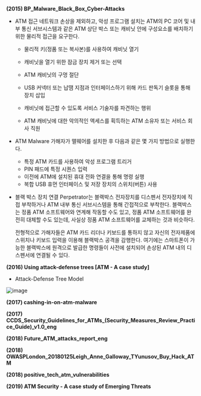 **(2015) BP_Malware_Black_Box_Cyber-Attacks**

- ATM 접근
  네트워크 손상을 제외하고, 악성 프로그램 설치는 ATM의 PC 코어 및 내부 통신 서브시스템과 같은 ATM 상단 박스 또는 캐비닛 안에 구성요소를 배치하기 위한 물리적 접근을 요구한다. 

  - 물리적 키(정품 또는 복사본)를 사용하여 캐비닛 열기

  - 캐비닛을 열기 위한 잠금 장치 제거 또는 선택

  - ATM 캐비닛의 구멍 절단

  - USB 커넥터 또는 납땜 지점과 인터페이스하기 위해 카드 판독기 슬롯을 통해 장치 삽입

  - 캐비닛에 접근할 수 있도록 서비스 기술자를 파견하는 행위

  - ATM 캐비닛에 대한 악의적인 액세스를 획득하는 ATM 소유자 또는 서비스 회사 직원

    

- ATM Malware
  가해자가 맬웨어를 설치한 후 다음과 같은 몇 가지 방법으로 실행한다.
  - 특정 ATM 카드를 사용하여 악성 프로그램 트리거
  - PIN 패드에 특정 시퀀스 입력
  - 이전에 ATM에 설치된 휴대 전화 연결을 통해 명령 실행
  - 복합 USB 휴먼 인터페이스 및 저장 장치의 스위치(버튼) 사용



- 블랙 박스 장치 연결
  Perpetrator는 블랙박스 전자장치를 디스펜서 전자장치에 직접 부착하거나 ATM 내부 통신 서브시스템을 통해 간접적으로 부착한다. 블랙박스는 정품 ATM 소프트웨어와 연계해 작동할 수도 있고, 정품 ATM 소프트웨어를 완전히 대체할 수도 있는데, 사실상 정품 ATM 소프트웨어를 교체하는 것과 비슷하다.

  전형적으로 가해자들은 ATM 카드 리더나 키보드를 통하지 않고 자신의 전자제품에 스위치나 키보드 입력을 이용해 블랙박스 공격을 감행한다. 여기에는 스마트폰이 가능한 블랙박스에 원격으로 발급한 명령들이 사전에 설치되어 손상된 ATM 내의 디스펜서에 연결될 수 있다.





**(2016) Using attack-defense trees [ATM - A case study]**

- Attack-Defense Tree Model

![image](https://user-images.githubusercontent.com/41619898/64128025-44ffbf80-cdef-11e9-8433-49e1911832bb.png)



**(2017) cashing-in-on-atm-malware**



**(2017) CCDS_Security_Guidelines_for_ATMs_(Security_Measures_Review_Practice_Guide)_v1.0_eng**



**(2018) Future_ATM_attacks_report_eng**



**(2018) OWASPLondon_20180125Leigh_Anne_Galloway_TYunusov_Buy_Hack_ATM**



**(2018) positive_tech_atm_vulnerabilities**



**(2019) ATM Security - A case study of Emerging Threats**